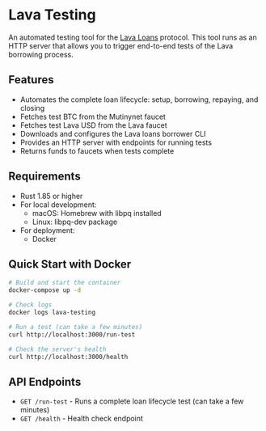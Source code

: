 # Lava Testing

An automated testing tool for the [Lava Loans](https://lava.xyz) protocol. This tool runs as an HTTP server that allows you to trigger end-to-end tests of the Lava borrowing process.

## Features

- Automates the complete loan lifecycle: setup, borrowing, repaying, and closing
- Fetches test BTC from the Mutinynet faucet
- Fetches test Lava USD from the Lava faucet
- Downloads and configures the Lava loans borrower CLI
- Provides an HTTP server with endpoints for running tests
- Returns funds to faucets when tests complete

## Requirements

- Rust 1.85 or higher
- For local development:
  - macOS: Homebrew with libpq installed
  - Linux: libpq-dev package
- For deployment:
  - Docker

## Quick Start with Docker

```bash
# Build and start the container
docker-compose up -d

# Check logs
docker logs lava-testing

# Run a test (can take a few minutes)
curl http://localhost:3000/run-test

# Check the server's health
curl http://localhost:3000/health
```

## API Endpoints

- `GET /run-test` - Runs a complete loan lifecycle test (can take a few minutes)
- `GET /health` - Health check endpoint
